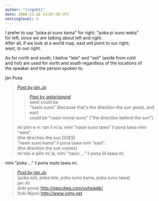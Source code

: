 ```yaml
---
author: "liogab11"
date: 2008-11-26 14:07:30 UTC
nestinglevel: 3
---
```

I prefer to say "poka pi suno kama" for right; "poka pi suno weka"  
for left, since we are talking about left and right.  
After all, if we look at a world map, east will point to our right;  
west, to our right.  
  
As for north and south, I belive "lete" and "seli" (aside from cold  
and hot) are used for north and south regardless of the locations of  
the speaker and the person spoken to.  
  
jan Pusa  

> [_Post by jan Jo_](/ztBF1yyu/left-right#post6)  
> 
> > [_Post by galactonerd_](/ztBF1yyu/left-right#post4)  
> > west could be  
> > "nasin suno" (because that's the direction the sun goes), and east  
> > could be "nasin monsi suno" ("the direction behind the sun").  
> > 
> 
> mi pilin e ni: tan li ni la, nimi "nasin suno tawa" li pona tawa nimi "west".  
> (the direction the sun GOES)  
> "nasin suno kama" li pona tawa nimi "east".  
> (the direction the sun comes)  
> mi toki e pilin mi la, nimi "nasin ..." li pona lili tawa mi.  
> 

nimi "poka ..." li pona mute tawa mi.  

> [_Post by jan Jo_](/ztBF1yyu/left-right#post6)  
> (poka seli, poka lete, poka suno kama, poka suno tawa)  
> jan Jo  
> (toki pona) http://geocities.com/yohsweb/  
> (toki Nijon) http://www.yohs.net  
>